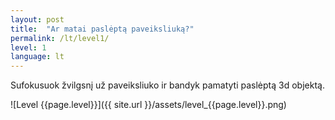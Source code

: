 ```yaml
---
layout: post
title:  "Ar matai paslėptą paveiksliuką?"
permalink: /lt/level1/
level: 1
language: lt
---
```

Sufokusuok žvilgsnį už paveiksliuko ir bandyk pamatyti paslėptą 3d objektą.

![Level {{page.level}}]({{ site.url }}/assets/level_{{page.level}}.png)
